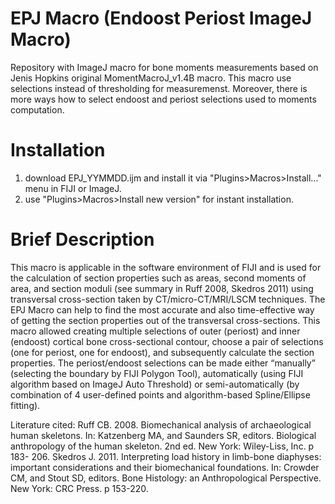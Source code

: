 # EPJ Macro (Endoost Periost ImageJ Macro)
Repository with ImageJ macro for bone moments measurements based on Jenis Hopkins original MomentMacroJ_v1.4B macro. This macro use selections instead of thresholding for measuremenst. Moreover, there is more ways how to select endoost and periost selections used to moments computation.

# Installation
1) download EPJ_YYMMDD.ijm and install it via "Plugins>Macros>Install..." menu in FIJI or ImageJ.
2) use "Plugins>Macros>Install new version" for instant installation.

# Brief Description
This macro is applicable in the software environment of FIJI and is used for the
calculation of section properties such as areas, second moments of area, and section moduli
(see summary in Ruff 2008, Skedros 2011) using transversal cross-section taken by
CT/micro-CT/MRI/LSCM techniques. The EPJ Macro can help to find the most accurate and
also time-effective way of getting the section properties out of the transversal cross-sections.
This macro allowed creating multiple selections of outer (periost) and inner (endoost)
cortical bone cross-sectional contour, choose a pair of selections (one for periost, one for
endoost), and subsequently calculate the section properties. The periost/endoost selections can
be made either “manually” (selecting the boundary by FIJI Polygon Tool), automatically
(using FIJI algorithm based on ImageJ Auto Threshold) or semi-automatically (by
combination of 4 user-defined points and algorithm-based Spline/Ellipse fitting).

Literature cited:
Ruff CB. 2008. Biomechanical analysis of archaeological human skeletons. In: Katzenberg MA, and Saunders
SR, editors. Biological anthropology of the human skeleton. 2nd ed. New York: Wiley-Liss, Inc. p 183-
206.
Skedros J. 2011. Interpreting load history in limb-bone diaphyses: important considerations and their
biomechanical foundations. In: Crowder CM, and Stout SD, editors. Bone Histology: an Anthropological
Perspective. New York: CRC Press. p 153-220.
